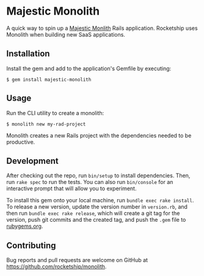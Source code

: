 # Majestic Monolith

A quick way to spin up a [Majestic Monlith](https://m.signalvnoise.com/the-majestic-monolith/) Rails application. Rocketship uses Monolith when building new SaaS applications.

## Installation

Install the gem and add to the application's Gemfile by executing:

    $ gem install majestic-monolith

## Usage

Run the CLI utility to create a monolith:

    $ monolith new my-rad-project

Monolith creates a new Rails project with the dependencies needed to be productive.

## Development

After checking out the repo, run `bin/setup` to install dependencies. Then, run `rake spec` to run the tests. You can also run `bin/console` for an interactive prompt that will allow you to experiment.

To install this gem onto your local machine, run `bundle exec rake install`. To release a new version, update the version number in `version.rb`, and then run `bundle exec rake release`, which will create a git tag for the version, push git commits and the created tag, and push the `.gem` file to [rubygems.org](https://rubygems.org).

## Contributing

Bug reports and pull requests are welcome on GitHub at https://github.com/rocketship/monolith.
